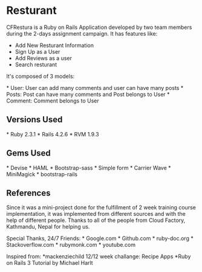 # Resturant
<p> CFRestura is a Ruby on Rails Application developed by two team members during the 2-days assignment campaign. It has features like:</p>
  <ul>
    <li>Add New Resturant Information </li>
    <li>Sign Up as a User</li>
    <li>Add Reviews as a user </li>
    <li>Search resturant</li>
  </ul>
  
<p>It's composed of 3 models:</p>
* User: User can add many comments and user can have many posts
* Posts: Post can have many comments and Post belongs to User
* Comment: Comment belongs to User

<h2>Versions Used</h2>
  * Ruby 2.3.1
  * Rails 4.2.6
  * RVM 1.9.3
  
<h2>Gems Used </h2>
* Devise
* HAML
* Bootstrap-sass
* Simple form
* Carrier Wave
* MiniMagick
* bootstrap-rails

<h2>References</h2>
  <p> Since it was a mini-project done for the fulfillment of 2 week training course implementation, it was implemented from different sources and with the help of different people. Thanks to all of the people from Cloud Factory, Kathmandu, Nepal for helping us. </p>

  Special Thanks, 24/7 Friends:
    * Google.com
    * Github.com
    * ruby-doc.org
    * Stackoverflow.com
    * rubymonk.com
    * youtube.com
    
Inspired from:
  *mackenziechild 12/12 week challange: Recipe Apps
  *Ruby on Rails 3 Tutorial by Michael Harlt
  

